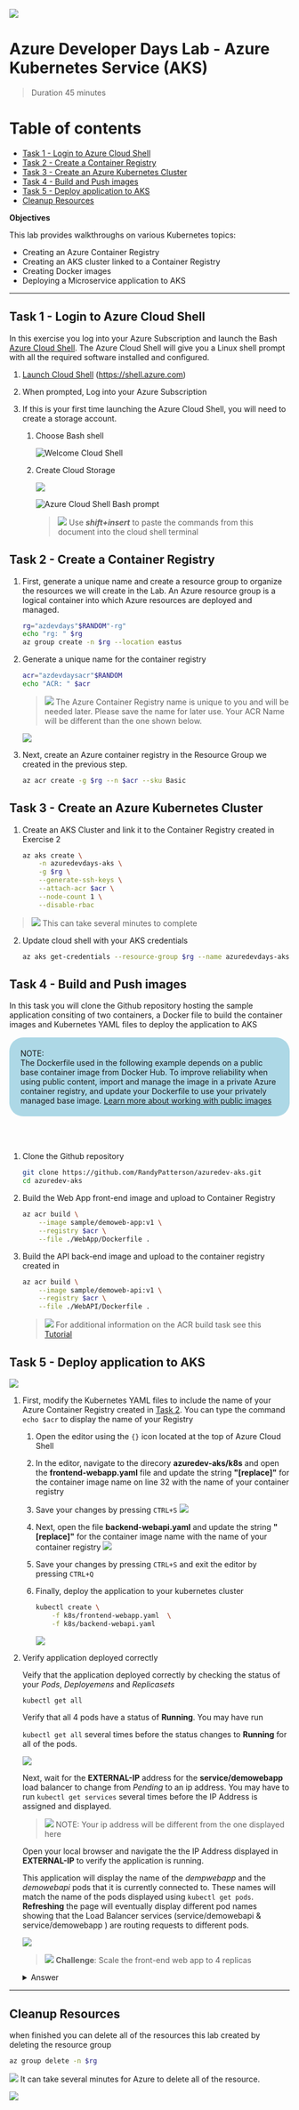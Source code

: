 
![](media/image_header.png)
# Azure Developer Days Lab - Azure Kubernetes Service (AKS)
>Duration 45 minutes

# Table of contents 

- [Task 1 - Login to Azure Cloud Shell](#task-1---login-to-azure-cloud-shell)
- [Task 2 - Create a Container Registry](#task-2---create-a-container-registry)
- [Task 3 - Create an Azure Kubernetes Cluster](#task-3---create-an-azure-kubernetes-cluster)
- [Task 4 - Build and Push images](#task-4---build-and-push-images)
- [Task 5 - Deploy application to AKS](#task-5---deploy-application-to-aks)
- [Cleanup Resources](#cleanup-resources)


**Objectives**

This lab provides walkthroughs on various Kubernetes topics:  

  - Creating an Azure Container Registry
  - Creating an AKS cluster linked to a Container Registry
  - Creating Docker images
  - Deploying a Microservice application to AKS


---
## Task 1 - Login to Azure Cloud Shell
In this exercise you log into your Azure Subscription and launch the Bash [Azure Cloud Shell](https://docs.microsoft.com/en-us/azure/cloud-shell/overview). The Azure Cloud Shell will give you a Linux shell prompt with all the required software installed and configured.  

1. [Launch Cloud Shell](https://shell.azure.com)  (https://shell.azure.com)
1. When prompted, Log into your Azure Subscription 
1. If this is your first time launching the Azure Cloud Shell, you will need to create a storage account. 

    1. Choose Bash shell

        ![Welcome Cloud Shell](media/image-1.png) 
    
    1. Create Cloud Storage
    
        ![](/media/image-2.png)    

        ![](media/image-3.png "Azure Cloud Shell Bash prompt")
        >![](media/idea.png) Use ***shift+insert*** to paste the commands from this document into the cloud shell terminal

## Task 2 - Create a Container Registry

1. First, generate a unique name and create a resource group to organize the resources we will create in the Lab.  An Azure resource group is a logical container into which Azure resources are deployed and managed.

    ```bash
    rg="azdevdays"$RANDOM"-rg"
    echo "rg: " $rg
    az group create -n $rg --location eastus
    ```

1. Generate a unique name for the container registry 

    ```bash
    acr="azdevdaysacr"$RANDOM
    echo "ACR: " $acr
    ```

    >![](media/idea.png) The Azure Container Registry name is unique to you and will be needed later.  Please save the name for later use. Your ACR Name will be different than the one shown below. 

    ![](media/image-10.png)

1. Next, create an Azure container registry in the Resource Group we created in the previous step.

    ```bash 
    az acr create -g $rg --n $acr --sku Basic
    ```

## Task 3 - Create an Azure Kubernetes Cluster 

1. Create an AKS Cluster and link it to the Container Registry created in Exercise 2

    ```bash 
    az aks create \
        -n azuredevdays-aks \
        -g $rg \
        --generate-ssh-keys \
        --attach-acr $acr \
        --node-count 1 \
        --disable-rbac
    ```
>![](media/idea.png) This can take several minutes to complete 

2. Update cloud shell with your AKS credentials 

    ```bash
    az aks get-credentials --resource-group $rg --name azuredevdays-aks
    ```

## Task 4 - Build and Push images
In this task you will clone the Github repository hosting the sample application consiting of two containers, a Docker file to build the container images and Kubernetes YAML files to deploy the application to AKS


<div style="border-radius: 25px; background: lightblue;padding: 20px; margin: 15px 0 15px 0" > 

<div>NOTE:</div>
The Dockerfile used in the following example depends on a public base container image from Docker Hub. To improve reliability when using public content, import and manage the image in a private Azure container registry, and update your Dockerfile to use your privately managed base image. <a href="https://docs.microsoft.com/en-us/azure/container-registry/buffer-gate-public-content">Learn more about working with public images</a>

</div>
</br>
</br>

1. Clone the Github repository

    ```bash
    git clone https://github.com/RandyPatterson/azuredev-aks.git
    cd azuredev-aks
    ```

2. Build the Web App front-end image and upload to Container Registry

    ```bash
    az acr build \
        --image sample/demoweb-app:v1 \
        --registry $acr \
        --file ./WebApp/Dockerfile .
    ```

3. Build the API back-end image and upload to the container registry created in 
    ```bash
    az acr build \
        --image sample/demoweb-api:v1 \
        --registry $acr \
        --file ./WebAPI/Dockerfile .
    ```

    >![](media/idea.png) For additional information on the ACR build task see this [Tutorial](https://docs.microsoft.com/en-us/azure/container-registry/container-registry-quickstart-task-cli)
## Task 5 - Deploy application to AKS
![](media/image-11.png)


1. First, modify the Kubernetes YAML files to include the name of your Azure Container Registry created in [Task 2](#task-2-create-a-container-registry). You can type the command ``` echo $acr ``` to display the name of your Registry

    1. Open the editor using the ```{}``` icon located at the top of Azure Cloud Shell
    1. In the editor, navigate to the direcory **azuredev-aks/k8s** and open the **frontend-webapp.yaml** file and update the string **"[replace]"** for the container image name on line 32 with the name of your container registry 
    1. Save your changes by pressing ```CTRL+S```
    ![](media/image-4.png)

    1. Next, open the file **backend-webapi.yaml** and update the string **"[replace]"** for the container image name with the name of your container registry 
    ![](media/image-5.png)

    1. Save your changes by pressing ```CTRL+S``` and exit the editor by pressing ```CTRL+Q```

    1. Finally, deploy the application to your kubernetes cluster 

        ```bash
        kubectl create \
            -f k8s/frontend-webapp.yaml  \
            -f k8s/backend-webapi.yaml
        ```
        ![](media/image-6.png)

1. Verify application deployed correctly 

    Veify that the application deployed correctly by checking the status of your *Pods*, *Deployemens* and *Replicasets*
    
    ```bash
    kubectl get all
    ```

    Verify that all 4 pods have a status of **Running**. You may have run 
    
    ```kubectl get all``` several times before the status changes to **Running** for all of the pods.  
    
    ![](media/image-7.png)

    Next, wait for the **EXTERNAL-IP** address for the **service/demowebapp** load balancer to change from *Pending* to an ip address.  You may have to run ```kubectl get services``` several times before the IP Address is assigned and displayed.  

    >![](media/idea.png) NOTE: Your ip address will be different from the one displayed here

    Open your local browser and navigate the the IP Address displayed in **EXTERNAL-IP** to verify the application is running.

    This application will display the name of the *dempwebapp* and the *demowebapi* pods that it is currently connected to.  These names will match the name of the pods displayed using ```kubectl get pods```.  **Refreshing** the page will eventually display different pod names showing that the Load Balancer services (service/demowebapi & service/demowebapp ) are routing requests to different pods.

    ![](media/image-8.png)

    >![](/media/challange.png) **Challenge**: Scale the front-end web app to 4 replicas

    <details>
    <summary>Answer</summary>

    ### Scale the front-end web app to 4 replicas
    One possible solution 
    ```bash
    kubectl scale deployment/demowebapp --replicas=4
    #refreshing the web page should show the additional pod names
    ```
    </details>

---
## Cleanup Resources
when finished you can delete all of the resources this lab created by deleting the resource group 

```bash
az group delete -n $rg     
```
![](media/idea.png)  It can take several minutes for Azure to delete all of the resource. 

![](media/image-9.png)
